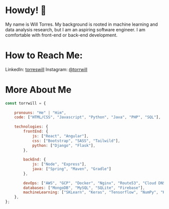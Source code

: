 # Howdy! :cowboy_hat_face:

My name is Will Torres. My background is rooted in machine learning and data analysis research, but I am an aspiring software engineer. I am comfortable with front-end or back-end development.

# How to Reach Me:
LinkedIn: [torreswill](https://www.linkedin.com/in/torreswill)
Instagram: [@torrwill](https://www.instagram.com/torrwill/)

# More About Me
```javascript
const torrwill = {
    
    pronouns: "He" | "Him",
    code: ["HTML/CSS", "Javascript", "Python", "Java", "PHP", "SQL"],
    
    technologies: {        
        frontEnd: {
            js: ["React", "Angular"],
            css: ["Bootstrap", "SASS", "Tailwild"],
            python: ["Django", "Flask"],
        },
        
        backEnd: {
            js: ["Node", "Express"],
            java: ["Spring", "Maven", "Gradle"]
        },
        
        devOps: ["AWS", "GCP", "Docker", "Nginx", "Route53", "Cloud DNS", "Git"],
        databases: ["MongoDB", "MySQL", "SQLite", "Firebase"],
        machineLearning: ["SKLearn", "Keras", "Tensorflow", "NumPy", "Keras", "Seaborn", "R"]
    },
};
```
